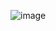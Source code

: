 ![image](https://user-images.githubusercontent.com/7664099/211946885-7f4520a1-f863-4111-9b08-451deca47dd8.png)
